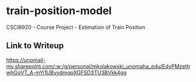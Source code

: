 # train-position-model
CSCI8920 - Course Project - Estimation of Train Position

## Link to Writeup
https://unomail-my.sharepoint.com/:w:/g/personal/mkolakowski_unomaha_edu/EdyPMzethwhGqVT_A-mYi1UByydmgpXGFSD3TU3BVkk4gg
